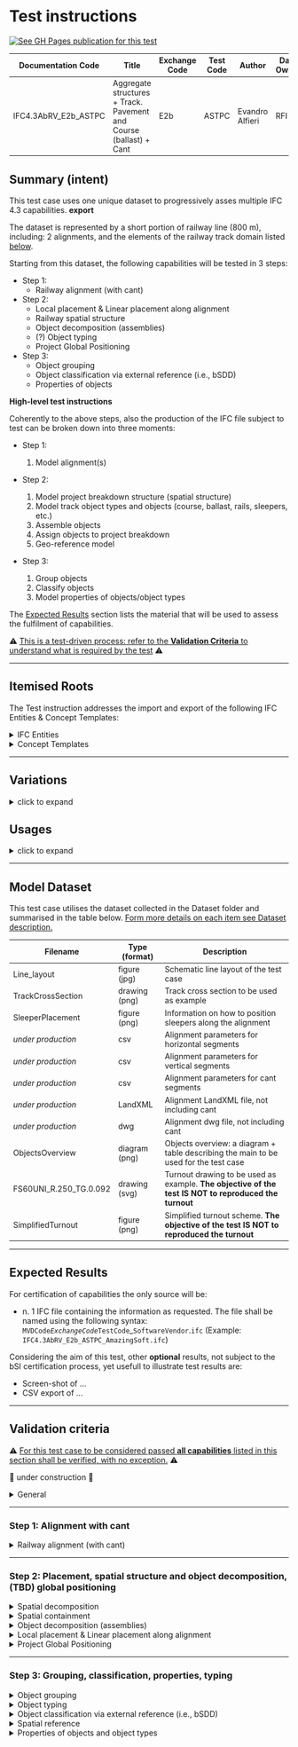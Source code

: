 # Test instructions

[![See GH Pages publication for this test](https://img.shields.io/badge/GitHub%20Pages-Test%20Case%20documentation-blue)](https://evandroalfieri.github.io/MVD-Infra-Test-Instructions/E2b-ASTPC/)

| Documentation Code   | Title                                                              | Exchange Code | Test Code | Author          | Data Owner | Version | Date       |
|----------------------|--------------------------------------------------------------------|---------------|-----------| ----------------|------------|---------|------------|
| IFC4.3AbRV_E2b_ASTPC | Aggregate structures + Track. Pavement and Course (ballast) + Cant | E2b           | ASTPC     | Evandro Alfieri | RFI        | 1.0     | DD.MM.YYYY |

## Summary (intent)

This test case uses one unique dataset to progressively asses multiple IFC 4.3 capabilities. **export**

The dataset is represented by a short portion of railway line (800 m), including: 2 alignments, and the elements of the railway track domain listed [below](#Itemised-Roots).

Starting from this dataset, the following capabilities will be tested in 3 steps:

- Step 1: 
   - Railway alignment (with cant)
- Step 2:
   - Local placement & Linear placement along alignment
   - Railway spatial structure
   - Object decomposition (assemblies)
   - (?) Object typing
   - Project Global Positioning
- Step 3:
  - Object grouping
  - Object classification via external reference (i.e., bSDD)
  - Properties of objects

**High-level test instructions**

Coherently to the above steps, also the production of the IFC file subject to test can be broken down into three moments:

- Step 1:
   1. Model alignment(s)

- Step 2:
   1. Model project breakdown structure (spatial structure)
   1. Model track object types and objects (course, ballast, rails, sleepers, etc.)
   1. Assemble objects
   1. Assign objects to project breakdown
   1. Geo-reference model

- Step 3:
   1. Group objects
   1. Classify objects
   1. Model properties of objects/object types


The [Expected Results](#Expected-Results) section lists the material that will be used to assess the fulfilment of capabilities.

:warning: <ins> This is a test-driven process: refer to the **Validation Criteria** to understand what is required by the test</ins> :warning: 

---

## Itemised Roots

The Test instruction addresses the import and export of the following IFC Entities & Concept Templates:

<details><summary>IFC Entities</summary>

**NOTE**: These entities represent a test-specific subset of the wider AbRV_E2b exchange, hence of the overall AbRV MVD. <ins>**By no means the scope of the test shall be used to define the scope of the exchange, nor of the MVD**</ins>

- Model setup:
   1. IfcProject
   1. IfcSite
   1. IfcRailway
   1. IfcFacilityPart
- Alignment:
   1. IfcAlignment
   1. IfcAlignmentHorizontal
   1. IfcAlignmentVertical
   1. IfcAlignmentCant
   1. IfcAlignmentSegment
   1. IfcAlignmentHorizontalSegment
   1. IfcAlignmentVerticalSegment
   1. IfcAlignmentCantSegment
- Track domain physical products:
   1. IfcRail
   1. IfcTrackElement
   1. IfcFastener
   1. IfcActuator / IfcActuatorType
   1. IfcCourse / IfcCourseType
   1. IfcElementAssembly
- Other test-specific entities:
   1. IfcGroup
   1. IfcClassification
   1. IfcClassificationReference


</details>

<details><summary>Concept Templates</summary> 

- Object Assignment
   - Group Assignment
- Object Association
   - Classification Association
- Object Attributes
   - Object Predefined Type
- Object Composition
   - Alignment Layout
   - Element Decomposition
   - Spatial Decomposition
- Object Connectivity
   - Group Spatial Connectivity
   - Spatial Containment
- Object definition
   - Object Typing
   - Property Sets for Objects
   - Property Sets for Types
- Product Shape
   - `I need help here`
   - Product Geometric Representation
   - Alignment Geometry
   - Alignment Geometry Gradient
   - ... (to be continued)
- Project Context
   - Project Classification Information
   - Project Declaration
   - Project Global Positioning
   - Project Representation Context
   - Project Units
</details>

---

## Variations

<details><summary>click to expand</summary>

The Following occurrence variations need to be checked and certified in relation to the targeted entities and concept templates:

- Entity_01 - *description of variation*
- Entity_02 - *description of variation*

</details>

## Usages

<details><summary>click to expand</summary> 

The following itemised restrictions and constraints shall be placed on IFC Entities & Concept Templates:

:construction: under construction :construction:

- IfcSomething
    - *Constraint*

The Test case requires the following additional checks related to Model Geometry:

</details>

---

## Model Dataset

This test case utilises the dataset collected in the Dataset folder and summarised in the table below. <ins> Form more details on each item see [Dataset description](Dataset/README.md).</ins>

| Filename                | Type (format)  | Description                               |
|-------------------------|----------------|-------------------------------------------|
| Line_layout             | figure (jpg)   | Schematic line layout of the test case |
| TrackCrossSection       | drawing (png)  | Track cross section to be used as example |
| SleeperPlacement        | figure (png)   | Information on how to position sleepers along the alignment |
| *under production*      | csv            | Alignment parameters for horizontal segments |
| *under production*      | csv            | Alignment parameters for vertical segments |
| *under production*      | csv            | Alignment parameters for cant segments |
| *under production*      | LandXML        | Alignment LandXML file, not including cant  |
| *under production*      | dwg            | Alignment dwg file, not including cant  |
| ObjectsOverview         | diagram (png)  | Objects overview: a diagram + table describing the main to be used for the test case |
| FS60UNI_R.250_TG.0.092  | drawing (svg)  | Turnout drawing to be used as example. **The objective of the test IS NOT to reproduced the turnout** 
| SimplifiedTurnout       | figure (png)   | Simplified turnout scheme. **The objective of the test IS NOT to reproduced the turnout** |

---

## Expected Results

For certification of capabilities the only source will be:

- n. 1 IFC file containing the information as requested. The file shall be named using the following syntax: `MVDCode`_`ExchangeCode`_`TestCode`_`SoftwareVendor`.`ifc` (Example: `IFC4.3AbRV_E2b_ASTPC_AmazingSoft.ifc`)

Considering the aim of this test, other **optional** results, not subject to the bSI certification process, yet usefull to illustrate test results are:
- Screen-shot of ...
- CSV export of ...

---

## Validation criteria
:warning: <ins>For this test case to be considered passed **all capabilities** listed in this section shall be verified, with no exception.</ins> :warning:

:construction: under construction :construction:

<details><summary>General</summary>

:construction: under construction :construction:

- All the concept templates must be correctly used
- At least 1 instance of each entity listed in [Itemised Roots](#Itemised-Roots) is present in the file

Other global settings:

| **ID**  | **CRITERIA**                                                     | **VALUE**                                   | **COMMENT**                |
|---------|------------------------------------------------------------------|---------------------------------------------|----------------------------|
| GENE_01 | Unit of measure for all distances                                | **meter** (m)                               | As provided in the dataset |
| GENE_02 | Unit of measure all angles                                       | **radian** (π)                              | As provided in the dataset |
| GENE_03 | Required precision for **distances**                             | "minimum 4 decimal places (0,0001)"         |                            |
| GENE_04 | Required precision for **angles** and **slope**                  | "minimum 6 decimal places (0,000001)"       |                            |

</details>

---

### Step 1: Alignment with cant

<details><summary>Railway alignment (with cant)</summary> 

- **Concept Template**: Alignment Layout
- **Usage** (if existing): NA
> **Acceptance criteria**: For the **Railway alignment (with cant)** capability, the test is considered passed if **all** the following validation criteria are satisfied.

| **ID**  | **CRITERIA**                                                     | **VALUE**                                   | **COMMENT**                |
|---------|------------------------------------------------------------------|---------------------------------------------|----------------------------|
| ALIG_01 | Alignments contained in file                                     | 2                                           |                            |
| ALIG_02 | Component for Alignment 1: Primary route                         | 1 horizontal, 1 vertical, 1 cant            |                            |
| ALIG_03 | Component for Alignment 2: Diverted route                        | 1 horizontal, 1 vertical, 1 cant            |                            |
| ALIG_04 | The horizontal (H) layout is made only by these type of segments | straight line, circular arc, clothoid       |                            |
| ALIG_05 | The vertical (V) layout is made only by these type of segments   | straight line, circular arc                 |                            |
| ALIG_06 | The cant (C) layout is made only by these type of segments       | constant straight line, linear transition   |                            |
| ALIG_07 | Value of the *RailHeadDistance* along the entire alignment       | 1500 mm                                     | See notes below for detail |
| ALIG_08 | Semantic description of segments corresponds to their geometry   | NA                                          | RDF tools can do this      |
| ALIG_09 | Tangential continuity of all segments is verified, tolerance = 0, 00000001 |                                   | RDF tools can do this      |


NOTE:
-	The *RailHeadDistance* (blue line in the figure below) is a normalized value used to compute the angle of cant. RFI uses 1500 mm for a track gauge of 1435 mm

   <img src="Dataset/CantFromLowerRail.png" height="300"/>

<details><summary> Alignment 1: Primary route </summary>

| ID      | CRITERIA                                                            | VALUE        |
|---------|---------------------------------------------------------------------|--------------|
| ALIG_10 | Horizontal Starting point Mileage (pk)                              | 0+000        |
| ALIG_11 | Horizontal Starting point DistAlong                                 | 0.0000       |
| ALIG_12 | Horizontal Starting point X                                         | 452413.9199  |
| ALIG_13 | Horizontal Starting point Y                                         | 4539456.4011 |
| ALIG_14 | Vertical Starting point Mileage                                     | 0+000        |
| ALIG_15 | Vertical Starting point Z                                           | 5.0000       |
| ALIG_16 | Horizontal Ending point Mileage (pk)                                | 0+876.3682   |
| ALIG_17 | Horizontal Ending point DistAlong                                   | 876.3682     |
| ALIG_18 | Horizontal Ending point X                                           | 453202.5241  |
| ALIG_19 | Horizontal Ending point Y                                           | 4539831.9287 |
| ALIG_20 | Vertical Ending point Mileage                                       | 0+876.3682   |
| ALIG_21 | Vertical Ending point Z                                             | 2.0000       |
| ALIG_22 | Total 2D length of alignment (horizontal projection)                | 876.3682     |
| ALIG_23 | Total 3D length of alignment                                        | 876.3819     |
| ALIG_24 | Height difference between start and end point of alignment 3D curve | -3.0000      |

</details>

<details><summary> Alignment 2: Diverted route </summary>

| ID      | CRITERIA                                                            | VALUE        |
|---------|---------------------------------------------------------------------|--------------|
| ALIG_10 | Horizontal Starting point Mileage (pk)                              | 0+000        |
| ALIG_11 | Horizontal Starting point DistAlong                                 | 0.0000       |
| ALIG_12 | Horizontal Starting point X                                         | 452460.8898  |
| ALIG_13 | Horizontal Starting point Y                                         | 4539473.5425 |
| ALIG_14 | Vertical Starting point Mileage                                     | 0+000        |
| ALIG_15 | Vertical Starting point Z                                           | 5.0000       |
| ALIG_16 | Horizontal Ending point Mileage (pk)                                | 0+828.0965   |
| ALIG_17 | Horizontal Ending point DistAlong                                   | 828.0965     |
| ALIG_18 | Horizontal Ending point X                                           | 453208.8311  |
| ALIG_19 | Horizontal Ending point Y                                           | 4539818.3191 |
| ALIG_20 | Vertical Ending point Mileage                                       | 0+828.0965   |
| ALIG_21 | Vertical Ending point Z                                             | 2.0000       |
| ALIG_22 | Total 2D length of alignment (horizontal projection)                | 828.0965     |
| ALIG_23 | Total 3D length of alignment                                        | 828.1099     |
| ALIG_24 | Height difference between start and end point of alignment 3D curve | -3.0000      |

</details>

</details>

---

### Step 2: Placement, spatial structure and object decomposition, (TBD) global positioning

<details><summary>Spatial decomposition</summary>

- **Concept Template**: Spatial Decomposition
- **Usage** (if existing): NA
> **Acceptance criteria**: For the **Spatial decomposition** capability, the test is considered passed if **all** the following validation criteria are satisfied.
>
> The validation procedure must verify that a Parent Element of the requested type aggregates (via `IfcRelAggregates`) exactly a given number of Child Elements of the requested type, no more and no less.

| Parent Element | Parent Element Type | Minimum | Maximum | Child Element   | Child Element Type |
|----------------|---------------------|---------|---------|-----------------|--------------------|
| IfcSite        |                     | 1       | 1       | IfcRailway      | Località           |
| IfcRailway     | Località            | 1       | 1       | IfcFacilityPart | TRACKSTRUCTURE     |

</details>

<details><summary>Spatial containment</summary>

- **Concept Template**: Spatial Containment
- **Usage** (if existing): NA
> **Acceptance criteria**: For the **Spatial containment** capability, the test is considered passed if **all** the following validation criteria are satisfied.
>
> The validation procedure must verify that a Spatial Element of the requested type contains (via `IfcRelContainedInSpatialStructure`) exactly a given number of Elements of the requested type, no more and no less.

| Spatial Element | Spatial Element Type | Minimum | Maximum | Element            | Element Type      |
|-----------------|----------------------|---------|---------|--------------------|-------------------|
| IfcFacilityPart | TRACKSTRUCTURE       | 1       | 1       | IfcActuator        | Manovra deviatoio |
| IfcFacilityPart | TRACKSTRUCTURE       | 1       | 1       | IfcElementAssembly | TURNOUTPANEL      |
| IfcFacilityPart | TRACKSTRUCTURE       | 2       | 2       | IfcCourse          | BALLASTBED        |
| IfcFacilityPart | TRACKSTRUCTURE       | 6       | 6       | IfcRail            | RAIL              |
| IfcFacilityPart | TRACKSTRUCTURE       | 1       | TBD     | IfcTrackElement    | SLEEPER           |
| IfcSite         |                      | 2       | 2       | IfcAlignment       |                   |

</details>

<details><summary>Object decomposition (assemblies)</summary>

- **Concept Template**: Element Decomposition
- **Usage** (if existing): NA
> **Acceptance criteria**: For the **Object decomposition** capability, the test is considered passed if **all** the following validation criteria are satisfied.
>
> The validation procedure must verify that an assembly of the requested type aggregates (via `IfcRelAggregates`) exactly a given number of elements of the requested type, no more and no less.

| Assembly           | Assembly Type | Minimum | Maximum | Element         | Element Type |
|--------------------|---------------|---------|---------|-----------------|--------------|
| IfcElementAssembly | TURNOUTPANEL  | 1       | 1       | IfcFastener     | WELD         |
| IfcElementAssembly | TURNOUTPANEL  | 1       | 1       | IfcTrackElement | FROG         |
| IfcElementAssembly | TURNOUTPANEL  | 1       | 10      | IfcRail         | RAIL         |
| IfcElementAssembly | TURNOUTPANEL  | 1       | 2       | IfcRail         | CHECKRAIL    |
| IfcElementAssembly | TURNOUTPANEL  | 52      | 52      | IfcTrackElement | SLEEPER      |

NOTE:
- when **Minimum** and **Maximum** have the same value, it means exactly. Example: Minimum=Maximum=2, means that the assembly must aggregates exactly 2 elements of the requested type.
- when **Maximum** is empty, it means unlimited. Example: Minimum=1; Maximum=empty, means that the assembly must aggregate 1 or more elements of the requested type.

</details>

<details><summary>Local placement & Linear placement along alignment</summary>

:construction: under construction :construction:

- **Concept Template**: Product Linear Placement, Product Local Placement
- **Usage** (if existing): NA
> **Acceptance criteria**: For the **Linear placement long alignment** capability, the test is considered passed if **all** the following validation criteria are satisfied.
>
> The validation procedure must verify that ...


</details>

<details><summary>Project Global Positioning</summary>

- **Concept Template**: Project Global Positioning
- **Usage** (if existing): NA
> **Acceptance criteria**: For the **Project Global Positioning** capability, the test is considered passed if **all** the following validation criteria are satisfied.
>
> The validation procedure must verify that:
> - `IfcMapConversion` entity is used to transform the local engineering coordinate system, often called world coordinate system (WCS), into the coordinate reference system of the underlying map.
> - `IfcProjectedCRS` entity is used for representing the coordinate reference system of the map to which the map translation of the local engineering coordinate system of the engineering project relates.
> Below are the expected values for the two entities.
> 

`IfcMapConversion`

| #  | Attribute        | Value / Instructions                        |
|----|------------------|---------------------------------------------|
| 1  | SourceCRS        | Points to IfcGeometricRepresentationContext |
| 2  | TargetCRS        | Points to IfcProjectedCRS (see below)       |
| 3  | Eastings         | 0                                           |
| 4  | Northings        | 0                                           |
| 5  | OrthogonalHeight | 0                                           |
| 6  | XAxisAbscissa    | 1                                           |
| 7  | XAxisOrdinate    | 0                                           |
| 8  | Scale            | 1                                           |
| 9  | ScaleY           | 1                                           |
| 10 | ScaleZ           | 1                                           |

`IfcProjectedCRS`

| # | Attribute     | Value / Instructions                        |
|---|---------------|---------------------------------------------|
| 1 | Name          | 'EPSG:3065'                                 |
| 2 | Description   | 'Istituto Geografico Militare 1995 (IGM95)' |
| 3 | GeodeticDatum | 'EPSG:3065'                                 |
| 4 | VerticalDatum |  $                                          |
| 5 | MapProjection | 'UTM'                                       |
| 6 | MapZone       | '33N'                                       |
| 7 | MapUnit       | $                                           |

</details>

---

### Step 3: Grouping, classification, properties, typing

<details><summary>Object grouping</summary>

- **Concept Template**: Group Assignment
- **Usage** (if existing): NA
> **Acceptance criteria**: For the **Object grouping** capability, the test is considered passed if **all** the following validation criteria are satisfied.
>
> The validation procedure must verify that a group of the requested type is grouping (via `IfcRelAssignsToGroup`) exactly a given number of objects of the requested type, no more and no less.

| Group    | Group Type                          | Minimum | Maximum | Object             | Object Type          |
|----------|-------------------------------------|---------|---------|--------------------|----------------------|
| IfcGroup | Binari di corsa (Contenitore)       | 1       | 1       | IfcFacilityPart    | TRACKSTRUCTURE       |
| IfcGroup | Deviatoi/Intersezioni (Contenitore) | 1       | 1       | IfcActuator        | Manovra deviatoio    |
| IfcGroup | Deviatoi/Intersezioni (Contenitore) | 1       | 1       | IfcElementAssembly | TURNOUTPANEL         |
| IfcGroup | Massicciata (Contenitore)           | 2       | 2       | IfcCourse          | BALLASTBED           |
| IfcGroup | Rotaie (Contenitore)                | 3       | 3       | IfcGroup           | Segmento di rotaia   |
| IfcGroup | Segmento di rotaia                  | 2       | 2       | IfcRail            | RAIL                 |
| IfcGroup | Traverse (Contenitore)              | 3       | 3       | IfcGroup           | Segmento di traverse |
| IfcGroup | Segmento di traverse                | 1       |         | IfcTrackElement    | SLEEPER              |

NOTE:
- for typing of groups refer to the Validation criteria of the **Object typing** capability
- when **Minimum** and **Maximum** have the same value, it means exactly. Example: Minimum=Maximum=2, means that the group must group exactly 2 objects of the requested type.
- when **Maximum** is empty, it means unlimited. Example: Minimum=1; Maximum=empty, means that the group must group 1 or more elements of the requested type.

</details>

<details><summary>Object typing</summary>

- **Concept Template**: Object Typing
- **Usage** (if existing): NA
> **Acceptance criteria**: For the **Object typing** capability, the test is considered passed if **all** the following validation criteria are satisfied.
>
> The validation procedure must verify that an IFC entity type with the given Name is typing (via `IfcRelDefinesByType`) exactly a given number of objects of the requested Name, no more and no less.

| Entity Type     | Entity Type Name                    | Minimum | Maximum | IfcObject       | IfcObject Name                      |
|-----------------|-------------------------------------|---------|---------|-----------------|-------------------------------------|
| IfcTypeObject   | Binari di corsa (Contenitore)       | 1       | 1       | IfcGroup        | Binari di corsa di Foligno          |
| IfcTypeObject   | Deviatoi/Intersezioni (Contenitore) | 1       | 1       | IfcGroup        | Deviatoi                            |
| IfcTypeObject   | Massicciata (Contenitore)           | 1       | 1       | IfcGroup        | Massicciata                         |
| IfcTypeObject   | Rotaie (Contenitore)                | 1       | 1       | IfcGroup        | Rotaie                              |
| IfcTypeObject   | Traverse (Contenitore)              | 1       | 1       | IfcGroup        | Traverse                            |
| IfcActuatorType | Manovra deviatoio                   | 1       | 1       | IfcActuator     | Cassa di manovra CM04               |
| IfcCourseType   | Segmento di massicciata             | 1       | 1       | IfcCourse       | Segmento di massicciata M01         |
| IfcCourseType   | Segmento di massicciata             | 1       | 1       | IfcCourse       | Segmento di massicciata M02         |
| IfcTypeObject   | Segmento di rotaia                  | 1       | 1       | IfcGroup        | Segmento di rotaia R01              |
| IfcTypeObject   | Segmento di rotaia                  | 1       | 1       | IfcGroup        | Segmento di rotaia R02              |
| IfcTypeObject   | Segmento di rotaia                  | 1       | 1       | IfcGroup        | Segmento di rotaia R03              |
| IfcTypeObject   | Segmento di traverse                | 1       | 1       | IfcGroup        | Segmento di traverse T01            |
| IfcTypeObject   | Segmento di traverse                | 1       | 1       | IfcGroup        | Segmento di traverse T02            |
| IfcTypeObject   | Segmento di traverse                | 1       | 1       | IfcGroup        | Segmento di traverse T03            |
| IfcTypeObject   | Binari di corsa                     | 1       | 1       | IfcFacilityPart | Binario IV dispari - Orte Falconara |

NOTE:
- when **Minimum** and **Maximum** have the same value, it means exactly. Example: Minimum=Maximum=1, means that the entity type must type exactly 1 object with that Name.

</details>

<details><summary>Object classification via external reference (i.e., bSDD)</summary>

- **Concept Template**: Classification Association
- **Usage** (if existing): NA
> **Acceptance criteria**: For the **Object classification via external reference** capability, the test is considered passed if **all** the following validation criteria are satisfied.
>
> The validation procedure must verify that all the sleepers (IfcTrackElement.SLEEPER) are to be classified using the correspondent classification inside the bSDD (buildingSMART Data Dictionary). The example below shows how the classification is expected to be done.

Given two sleepers

> `#21 = IFCTRACKELEMENT('0$kRFU7b50rP3_$BI9iljk', #1, 'Sleeper Z20#0001', 'Sleeper', $, #368035, #368038, $, .SLEEPER.);`
>
> `#22 = IFCTRACKELEMENT('00sqkYXHv4OfDNJGKpHKi$', #1, 'Sleeper Z20#0002', 'Sleeper', $, #368052, #368055, $, .SLEEPER.);`

These are classified using `IfcClassification`, `IfcClassificationReference`, and `IfcRelAssociatesClassification`.

<ins>Below is an example of the attributes' values, plus a mapping of these attributes to the bSDD data model.</ins>

`IfcClassification`

| Example instance             | Source           | Edition       | EditionDate | Name       | Description | Location                                                      | ReferenceTokens |
|------------------------------|------------------|---------------|-------------|------------|-------------|---------------------------------------------------------------|-----------------|
| #45 = IFCCLASSIFICATION      | 'buildingSMART'    | '4.3rc4'        | $           | 'IFC'        | $           | http://identifier.buildingsmart.org/uri/buildingsmart/ifc-4.3 | $               |
|                              | IFCLABEL         | IFCLABEL      | IFCDATE     | IFCLABEL   | IFCTEXT     | IFCURIREFERENCE                                               | IFCIDENTIFIER   |
| **Mapping with bSDD data model** | *OrganizationCode* | *DomainVersion* | *ReleaseDate* | *DomainName* | NA          | *DomainNamespaceUri*                                            | NA              |

`IfcClassificationReference`

| Example instance                 | Location                                                                                   | Identification         | Name                    | ReferencedSource                 | Description                                                                                                        | Sort          |
|----------------------------------|--------------------------------------------------------------------------------------------|------------------------|-------------------------|----------------------------------|--------------------------------------------------------------------------------------------------------------------|---------------|
| #46 = IFCCLASSIFICATIONREFERENCE | http://identifier.buildingsmart.org/uri/buildingsmart/ifc-4.3/class/ifctrackelementsleeper | 'ifctrackelementsleeper' | 'IfcTrackElement.SLEEPER' | #45                              | $ | $             |
|                                  | IFCURIREFERENCE                                                                            | IFCIDENTIFIER          | IFCLABEL                | IFCCLASSIFICATIONREFERENCESELECT | IFCTEXT                                                                                                            | IFCIDENTIFIER |
| **Mapping with bSDD data model**     | *DomainNamespaceUri/class/code*                                                              | *Code*                   | *Name*                    | NA                               | *Definition*                                                                                                         | NA            |

`IfcRelAssociatesClassification`

| Example instance                     | GlobalId               | OwnerHistory    | Name                        | Description | RelatedObjects      | RelatingClassification  |
|--------------------------------------|------------------------|-----------------|-----------------------------|-------------|---------------------|-------------------------|
| #47 = IFCRELASSOCIATESCLASSIFICATION | `0OLroQf6D0tfjW0rwFRKeK` | #10             | 'Classification Relationship' | $           | (#21,#22)           | #46                     |
|                                      | IFCGLOBALLYUNIQUEID    | IFCOWNERHISTORY | IFCLABEL                    | IFCTEXT     | IFCDEFINITIONSELECT | IFCCLASSIFICATIONSELECT |


</details>

<details><summary>Spatial reference</summary>

- **Concept Template**: Group Spatial Connectivity
- **Usage** (if existing): NA
> **Acceptance criteria**: For the **Spatial reference** capability, the test is considered passed if **all** the following validation criteria are satisfied.
>
> The validation procedure must verify that a Spatial Element of the requested type references (via `IfcRelReferencedInSpatialStructure`) exactly a given number of Products or Groups of the requested type, no more and no less.

| Spatial Element | Spatial Element Type | Minimum | Maximum | Product or Group | Product Type or Group Type          |
|-----------------|----------------------|---------|---------|------------------|-------------------------------------|
| IfcRailway      | Località             | 1       | 1       | IfcGroup         | Binari di corsa (Contenitore)       |
| IfcFacilityPart | TRACKSTRUCTURE       | 1       | 1       | IfcGroup         | Deviatoi/Intersezioni (Contenitore) |
| IfcFacilityPart | TRACKSTRUCTURE       | 1       | 1       | IfcGroup         | Massicciata (Contenitore)           |
| IfcFacilityPart | TRACKSTRUCTURE       | 1       | 1       | IfcGroup         | Rotaie (Contenitore)                |
| IfcFacilityPart | TRACKSTRUCTURE       | 1       | 1       | IfcGroup         | Traverse (Contenitore)              |

</details>

<details><summary>Properties of objects and object types</summary>

:construction: under construction :construction:

- **Concept Template**: Property Sets for Objects, Property Sets for Types
- **Usage** (if existing): NA
> **Acceptance criteria**: For the **Properties of objects and object types** capability, the test is considered passed if **all** the following validation criteria are satisfied.
>
> The validation procedure must verify that ...

| Entity          | Entity Type          | PropertySet Name | Property Name           | Property Value Type | List Of Values                                       | IfcSimpleProperty subtype  |
|-----------------|----------------------|------------------|-------------------------|---------------------|------------------------------------------------------|----------------------------|
| IfcFacilityPart | TRACKSTRUCTURE       | RFI_S16000       | Binario                 | IFCLABEL            | Pari, Dispari, Unico                                 | IfcPropertyEnumeratedValue |
| IfcFacilityPart | TRACKSTRUCTURE       | RFI_S16000       | Codice binario SAS      | IFCLABEL            |                                                      | IfcPropertySingleValue     |
| IfcFacilityPart | TRACKSTRUCTURE       | RFI_S16000       | n. deviatoi elettrici   | IFCINTEGER          |                                                      | IfcPropertySingleValue     |
| IfcFacilityPart | TRACKSTRUCTURE       | RFI_S16000       | Profilo manutentivo L94 | IFCLABEL            | <=40 t/g, >100 t/g, 40< t/g <=100 | IfcPropertyEnumeratedValue |
| IfcFacilityPart | TRACKSTRUCTURE       | RFI_S16000       | Binario elettrificato   | IFCLOGICAL          |                                                      | IfcPropertySingleValue     |
| IfcTrackElement | SLEEPER              | ???              |                         |                     |                                                      |                            |
| IfcGroup        | Segmento di traverse | ???              |                         |                     |                                                      |                            |




</details>

